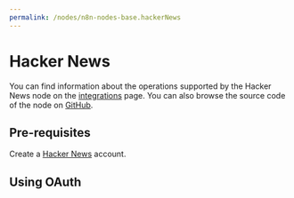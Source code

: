 ```yaml
---
permalink: /nodes/n8n-nodes-base.hackerNews
---
```


# Hacker News

You can find information about the operations supported by the Hacker News node on the [integrations](https://n8n.io/integrations/n8n-nodes-base.hackerNews) page. You can also browse the source code of the node on [GitHub](https://github.com/n8n-io/n8n/tree/master/packages/nodes-base/nodes/HackerNews).

## Pre-requisites

Create a [Hacker News](https://news.ycombinator.com) account.

## Using OAuth

<!-- // TODO: Write steps for OAuth. -->
